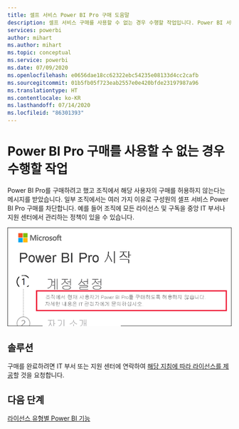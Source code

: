 ```yaml
---
title: 셀프 서비스 Power BI Pro 구매 도움말
description: 셀프 서비스 구매를 사용할 수 없는 경우 수행할 작업입니다. Power BI 서비스의 Power BI Pro를 구매할 수 없습니다.
services: powerbi
author: mihart
ms.author: mihart
ms.topic: conceptual
ms.service: powerbi
ms.date: 07/09/2020
ms.openlocfilehash: e0656dae18cc62322ebc54235e08133d4cc2cafb
ms.sourcegitcommit: 01b5fb05f723eab2557e0e420bfde23197987a96
ms.translationtype: HT
ms.contentlocale: ko-KR
ms.lasthandoff: 07/14/2020
ms.locfileid: "86301393"
---
```

# <a name="what-to-do-if-purchasing-power-bi-pro-is-disabled"></a>Power BI Pro 구매를 사용할 수 없는 경우 수행할 작업

Power BI Pro를 구매하려고 했고 조직에서 해당 사용자의 구매를 허용하지 않는다는 메시지를 받았습니다. 일부 조직에서는 여러 가지 이유로 구성원의 셀프 서비스 Power BI Pro 구매를 차단합니다.  예를 들어 조직에 모든 라이선스 및 구독을 중앙 IT 부서나 지원 센터에서 관리하는 정책이 있을 수 있습니다. 

![계정 설정을 선택한 후 오류 메시지를 보여 주는 스크린샷](media/service-self-service-purchase-help/power-bi-error.png)

## <a name="solution"></a>솔루션
구매를 완료하려면 IT 부서 또는 지원 센터에 연락하여 [해당 지침에 따라 라이선스를 제공](../admin/service-admin-manage-licenses.md)할 것을 요청합니다.

## <a name="next-steps"></a>다음 단계
[라이선스 유형별 Power BI 기능](service-features-license-type.md)